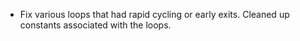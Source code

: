 - Fix various loops that had rapid cycling or early exits. Cleaned up constants associated with the loops.
